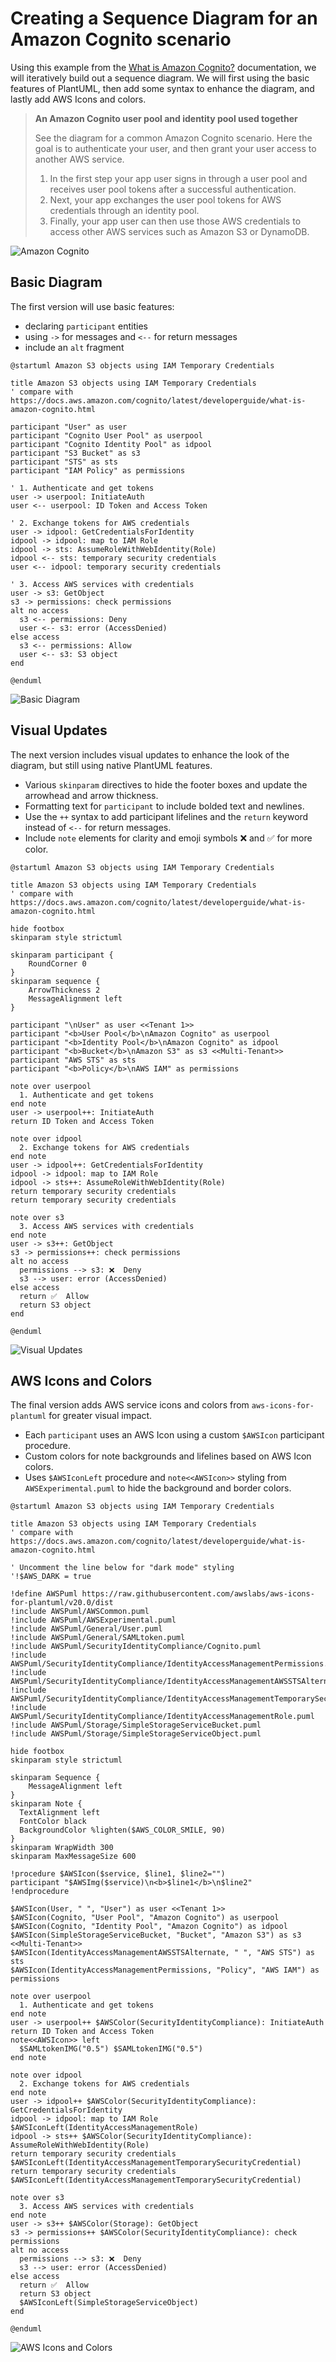 # Creating a Sequence Diagram for an Amazon Cognito scenario

Using this example from the [What is Amazon Cognito?](https://docs.aws.amazon.com/cognito/latest/developerguide/what-is-amazon-cognito.html) documentation, we will iteratively build out a sequence diagram. We will first using the basic features of PlantUML, then add some syntax to enhance the diagram, and lastly add AWS Icons and colors.

> **An Amazon Cognito user pool and identity pool used together**
>
> See the diagram for a common Amazon Cognito scenario. Here the goal is to authenticate your user, and then grant your user access to another AWS service.
>
> 1. In the first step your app user signs in through a user pool and receives user pool tokens after a successful authentication.
> 2. Next, your app exchanges the user pool tokens for AWS credentials through an identity pool.
> 3. Finally, your app user can then use those AWS credentials to access other AWS services such as Amazon S3 or DynamoDB.

![Amazon Cognito](scenario-cup-cib2.png)

## Basic Diagram

The first version will use basic features:

- declaring `participant` entities
- using `->` for messages and `<--` for return messages
- include an `alt` fragment

```
@startuml Amazon S3 objects using IAM Temporary Credentials

title Amazon S3 objects using IAM Temporary Credentials
' compare with https://docs.aws.amazon.com/cognito/latest/developerguide/what-is-amazon-cognito.html

participant "User" as user
participant "Cognito User Pool" as userpool
participant "Cognito Identity Pool" as idpool
participant "S3 Bucket" as s3
participant "STS" as sts
participant "IAM Policy" as permissions

' 1. Authenticate and get tokens
user -> userpool: InitiateAuth
user <-- userpool: ID Token and Access Token

' 2. Exchange tokens for AWS credentials
user -> idpool: GetCredentialsForIdentity
idpool -> idpool: map to IAM Role
idpool -> sts: AssumeRoleWithWebIdentity(Role)
idpool <-- sts: temporary security credentials
user <-- idpool: temporary security credentials

' 3. Access AWS services with credentials
user -> s3: GetObject
s3 -> permissions: check permissions
alt no access
  s3 <-- permissions: Deny
  user <-- s3: error (AccessDenied)
else access
  s3 <-- permissions: Allow
  user <-- s3: S3 object
end

@enduml
```

![Basic Diagram](http://www.plantuml.com/plantuml/proxy?idx=0&src=https%3A%2F%2Fraw.githubusercontent.com%2Fawslabs%2Faws-icons-for-plantuml%2Fv14.0%2Fexamples%2Fcognito-scenario%2F1-basic-diagram.puml)

## Visual Updates

The next version includes visual updates to enhance the look of the diagram, but still using native PlantUML features.

- Various `skinparam` directives to hide the footer boxes and update the arrowhead and arrow thickness.
- Formatting text for `participant` to include bolded text and newlines.
- Use the `++` syntax to add participant lifelines and the `return` keyword instead of `<--` for return messages.
- Include `note` elements for clarity and emoji symbols ❌ and ✅ for more color.

```
@startuml Amazon S3 objects using IAM Temporary Credentials

title Amazon S3 objects using IAM Temporary Credentials
' compare with https://docs.aws.amazon.com/cognito/latest/developerguide/what-is-amazon-cognito.html

hide footbox
skinparam style strictuml

skinparam participant {
    RoundCorner 0
}
skinparam sequence { 
    ArrowThickness 2
    MessageAlignment left
}

participant "\nUser" as user <<Tenant 1>>
participant "<b>User Pool</b>\nAmazon Cognito" as userpool
participant "<b>Identity Pool</b>\nAmazon Cognito" as idpool
participant "<b>Bucket</b>\nAmazon S3" as s3 <<Multi-Tenant>>
participant "AWS STS" as sts
participant "<b>Policy</b>\nAWS IAM" as permissions

note over userpool
  1. Authenticate and get tokens
end note
user -> userpool++: InitiateAuth
return ID Token and Access Token

note over idpool
  2. Exchange tokens for AWS credentials
end note
user -> idpool++: GetCredentialsForIdentity
idpool -> idpool: map to IAM Role
idpool -> sts++: AssumeRoleWithWebIdentity(Role)
return temporary security credentials
return temporary security credentials

note over s3
  3. Access AWS services with credentials
end note
user -> s3++: GetObject
s3 -> permissions++: check permissions
alt no access
  permissions --> s3: ❌  Deny
  s3 --> user: error (AccessDenied)
else access
  return ✅  Allow
  return S3 object
end

@enduml
```

![Visual Updates](http://www.plantuml.com/plantuml/proxy?idx=0&src=https%3A%2F%2Fraw.githubusercontent.com%2Fawslabs%2Faws-icons-for-plantuml%2Fv14.0%2Fexamples%2Fcognito-scenario%2F2-visual-updates.puml)

## AWS Icons and Colors

The final version adds AWS service icons and colors from `aws-icons-for-plantuml` for greater visual impact.

- Each `participant` uses an AWS Icon using a custom `$AWSIcon` participant procedure.
- Custom colors for note backgrounds and lifelines based on AWS Icon colors.
- Uses `$AWSIconLeft` procedure and `note<<AWSIcon>>` styling from `AWSExperimental.puml` to hide the background and border colors.

```
@startuml Amazon S3 objects using IAM Temporary Credentials

title Amazon S3 objects using IAM Temporary Credentials
' compare with https://docs.aws.amazon.com/cognito/latest/developerguide/what-is-amazon-cognito.html

' Uncomment the line below for "dark mode" styling
'!$AWS_DARK = true

!define AWSPuml https://raw.githubusercontent.com/awslabs/aws-icons-for-plantuml/v20.0/dist
!include AWSPuml/AWSCommon.puml
!include AWSPuml/AWSExperimental.puml
!include AWSPuml/General/User.puml
!include AWSPuml/General/SAMLtoken.puml
!include AWSPuml/SecurityIdentityCompliance/Cognito.puml
!include AWSPuml/SecurityIdentityCompliance/IdentityAccessManagementPermissions.puml
!include AWSPuml/SecurityIdentityCompliance/IdentityAccessManagementAWSSTSAlternate.puml
!include AWSPuml/SecurityIdentityCompliance/IdentityAccessManagementTemporarySecurityCredential.puml
!include AWSPuml/SecurityIdentityCompliance/IdentityAccessManagementRole.puml
!include AWSPuml/Storage/SimpleStorageServiceBucket.puml
!include AWSPuml/Storage/SimpleStorageServiceObject.puml

hide footbox
skinparam style strictuml

skinparam Sequence { 
    MessageAlignment left
}
skinparam Note {
  TextAlignment left 
  FontColor black
  BackgroundColor %lighten($AWS_COLOR_SMILE, 90)
}
skinparam WrapWidth 300
skinparam MaxMessageSize 600

!procedure $AWSIcon($service, $line1, $line2="")
participant "$AWSImg($service)\n<b>$line1</b>\n$line2"
!endprocedure 

$AWSIcon(User, " ", "User") as user <<Tenant 1>>
$AWSIcon(Cognito, "User Pool", "Amazon Cognito") as userpool
$AWSIcon(Cognito, "Identity Pool", "Amazon Cognito") as idpool
$AWSIcon(SimpleStorageServiceBucket, "Bucket", "Amazon S3") as s3 <<Multi-Tenant>>
$AWSIcon(IdentityAccessManagementAWSSTSAlternate, " ", "AWS STS") as sts
$AWSIcon(IdentityAccessManagementPermissions, "Policy", "AWS IAM") as permissions

note over userpool
  1. Authenticate and get tokens
end note
user -> userpool++ $AWSColor(SecurityIdentityCompliance): InitiateAuth
return ID Token and Access Token
note<<AWSIcon>> left
  $SAMLtokenIMG("0.5") $SAMLtokenIMG("0.5")
end note

note over idpool
  2. Exchange tokens for AWS credentials
end note
user -> idpool++ $AWSColor(SecurityIdentityCompliance): GetCredentialsForIdentity
idpool -> idpool: map to IAM Role
$AWSIconLeft(IdentityAccessManagementRole)
idpool -> sts++ $AWSColor(SecurityIdentityCompliance): AssumeRoleWithWebIdentity(Role)
return temporary security credentials
$AWSIconLeft(IdentityAccessManagementTemporarySecurityCredential)
return temporary security credentials
$AWSIconLeft(IdentityAccessManagementTemporarySecurityCredential)

note over s3
  3. Access AWS services with credentials
end note
user -> s3++ $AWSColor(Storage): GetObject
s3 -> permissions++ $AWSColor(SecurityIdentityCompliance): check permissions
alt no access
  permissions --> s3: ❌  Deny
  s3 --> user: error (AccessDenied)
else access
  return ✅  Allow
  return S3 object
  $AWSIconLeft(SimpleStorageServiceObject)
end

@enduml
```

![AWS Icons and Colors](http://www.plantuml.com/plantuml/proxy?idx=0&src=https%3A%2F%2Fraw.githubusercontent.com%2Fawslabs%2Faws-icons-for-plantuml%2Fv14.0%2Fexamples%2Fcognito-scenario%2F3-aws-icons-and-colors.puml)
